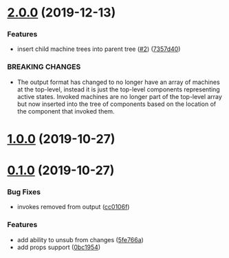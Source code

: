 # [2.0.0](https://github.com/tivac/xstate-component-tree/compare/v1.0.0...v2.0.0) (2019-12-13)


### Features

* insert child machine trees into parent tree ([#2](https://github.com/tivac/xstate-component-tree/issues/2)) ([7357d40](https://github.com/tivac/xstate-component-tree/commit/7357d408cd7011f9e9e82aa40ad9922eec818038))


### BREAKING CHANGES

* The output format has changed to no longer have an array of machines at the top-level, instead it is just the top-level components representing active states. Invoked machines are no longer part of the top-level array but now inserted into the tree of components based on the location of the component that invoked them.



# [1.0.0](https://github.com/tivac/xstate-component-tree/compare/v0.1.0...v1.0.0) (2019-10-27)



# [0.1.0](https://github.com/tivac/xstate-component-tree/compare/cc0106fe07f8c7042df3558c50f96349323cb36c...v0.1.0) (2019-10-27)


### Bug Fixes

* invokes removed from output ([cc0106f](https://github.com/tivac/xstate-component-tree/commit/cc0106fe07f8c7042df3558c50f96349323cb36c))


### Features

* add ability to unsub from changes ([5fe766a](https://github.com/tivac/xstate-component-tree/commit/5fe766a0162506936fba3d44fcaad938cb544c36))
* add props support ([0bc1954](https://github.com/tivac/xstate-component-tree/commit/0bc1954239756ffe9948d3b0818bb5709e07aec3))



